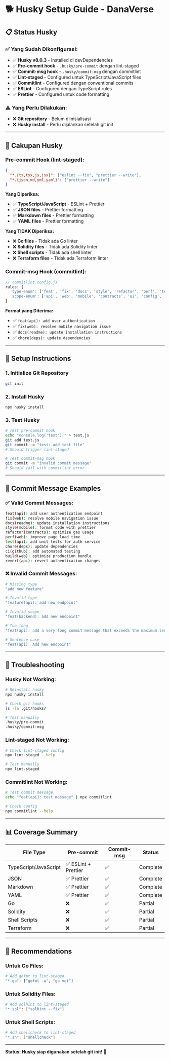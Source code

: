 # 🐕 Husky Setup Guide - DanaVerse

## 📋 **Status Husky**

### ✅ **Yang Sudah Dikonfigurasi:**

- ✅ **Husky v8.0.3** - Installed di devDependencies
- ✅ **Pre-commit hook** - `.husky/pre-commit` dengan lint-staged
- ✅ **Commit-msg hook** - `.husky/commit-msg` dengan commitlint
- ✅ **Lint-staged** - Configured untuk TypeScript/JavaScript files
- ✅ **Commitlint** - Configured dengan conventional commits
- ✅ **ESLint** - Configured dengan TypeScript rules
- ✅ **Prettier** - Configured untuk code formatting

### ⚠️ **Yang Perlu Dilakukan:**

- ❌ **Git repository** - Belum diinisialisasi
- ❌ **Husky install** - Perlu dijalankan setelah git init

---

## 🔧 **Cakupan Husky**

### **Pre-commit Hook (lint-staged):**

```json
{
  "*.{ts,tsx,js,jsx}": ["eslint --fix", "prettier --write"],
  "*.{json,md,yml,yaml}": ["prettier --write"]
}
```

**Yang Diperiksa:**

- ✅ **TypeScript/JavaScript** - ESLint + Prettier
- ✅ **JSON files** - Prettier formatting
- ✅ **Markdown files** - Prettier formatting
- ✅ **YAML files** - Prettier formatting

**Yang TIDAK Diperiksa:**

- ❌ **Go files** - Tidak ada Go linter
- ❌ **Solidity files** - Tidak ada Solidity linter
- ❌ **Shell scripts** - Tidak ada shell linter
- ❌ **Terraform files** - Tidak ada Terraform linter

### **Commit-msg Hook (commitlint):**

```javascript
// commitlint.config.js
rules: {
  'type-enum': ['feat', 'fix', 'docs', 'style', 'refactor', 'perf', 'test', 'chore', 'ci', 'build', 'revert'],
  'scope-enum': ['api', 'web', 'mobile', 'contracts', 'ui', 'config', 'sdk', 'infra', 'deps', 'docs']
}
```

**Format yang Diterima:**

- ✅ `feat(api): add user authentication`
- ✅ `fix(web): resolve mobile navigation issue`
- ✅ `docs(readme): update installation instructions`
- ✅ `chore(deps): update dependencies`

---

## 🚀 **Setup Instructions**

### **1. Initialize Git Repository**

```bash
git init
```

### **2. Install Husky**

```bash
npx husky install
```

### **3. Test Husky**

```bash
# Test pre-commit hook
echo "console.log('test');" > test.js
git add test.js
git commit -m "test: add test file"
# Should trigger lint-staged

# Test commit-msg hook
git commit -m "invalid commit message"
# Should fail with commitlint error
```

---

## 📝 **Commit Message Examples**

### ✅ **Valid Commit Messages:**

```bash
feat(api): add user authentication endpoint
fix(web): resolve mobile navigation issue
docs(readme): update installation instructions
style(mobile): format code with prettier
refactor(contracts): optimize gas usage
perf(web): improve page load time
test(api): add unit tests for auth service
chore(deps): update dependencies
ci(github): add automated testing
build(web): optimize production bundle
revert(api): revert authentication changes
```

### ❌ **Invalid Commit Messages:**

```bash
# Missing type
"add new feature"

# Invalid type
"feature(api): add new endpoint"

# Invalid scope
"feat(backend): add new endpoint"

# Too long
"feat(api): add a very long commit message that exceeds the maximum length limit"

# Sentence case
"feat(api): Add new endpoint"
```

---

## 🔧 **Troubleshooting**

### **Husky Not Working:**

```bash
# Reinstall husky
npx husky install

# Check git hooks
ls -la .git/hooks/

# Test manually
.husky/pre-commit
.husky/commit-msg
```

### **Lint-staged Not Working:**

```bash
# Check lint-staged config
npx lint-staged --help

# Test manually
npx lint-staged
```

### **Commitlint Not Working:**

```bash
# Test commit message
echo "feat(api): test message" | npx commitlint

# Check config
npx commitlint --help
```

---

## 📊 **Coverage Summary**

| File Type             | Pre-commit           | Commit-msg | Status   |
| --------------------- | -------------------- | ---------- | -------- |
| TypeScript/JavaScript | ✅ ESLint + Prettier | ✅         | Complete |
| JSON                  | ✅ Prettier          | ✅         | Complete |
| Markdown              | ✅ Prettier          | ✅         | Complete |
| YAML                  | ✅ Prettier          | ✅         | Complete |
| Go                    | ❌                   | ✅         | Partial  |
| Solidity              | ❌                   | ✅         | Partial  |
| Shell Scripts         | ❌                   | ✅         | Partial  |
| Terraform             | ❌                   | ✅         | Partial  |

---

## 🎯 **Recommendations**

### **Untuk Go Files:**

```bash
# Add gofmt to lint-staged
"*.go": ["gofmt -w", "go vet"]
```

### **Untuk Solidity Files:**

```bash
# Add solhint to lint-staged
"*.sol": ["solhint --fix"]
```

### **Untuk Shell Scripts:**

```bash
# Add shellcheck to lint-staged
"*.sh": ["shellcheck"]
```

---

**Status: Husky siap digunakan setelah git init! 🚀**
